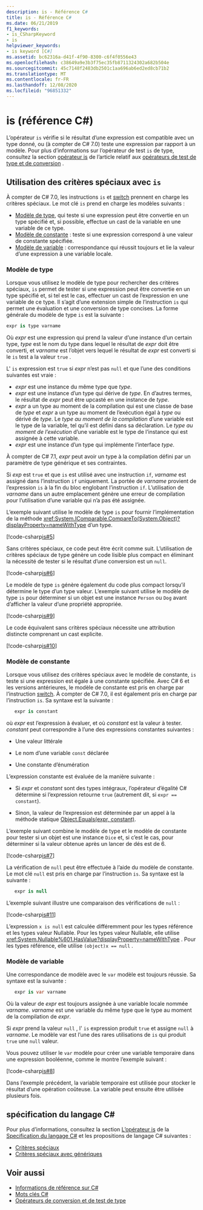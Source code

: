 ```yaml
---
description: is - Référence C#
title: is - Référence C#
ms.date: 06/21/2019
f1_keywords:
- is_CSharpKeyword
- is
helpviewer_keywords:
- is keyword [C#]
ms.assetid: bc62316a-d41f-4f90-8300-c6f4f0556e43
ms.openlocfilehash: c38649a9e3b3f75ec35fb8711324302a682b504e
ms.sourcegitcommit: 45c7148f2483db2501c1aa696ab6ed2ed8cb71b2
ms.translationtype: MT
ms.contentlocale: fr-FR
ms.lasthandoff: 12/08/2020
ms.locfileid: "96851332"
---
```

# <a name="is-c-reference"></a>is (référence C#)

L’opérateur `is` vérifie si le résultat d’une expression est compatible avec un type donné, ou (à compter de C# 7.0) teste une expression par rapport à un modèle. Pour plus d’informations sur l’opérateur de test `is` de type, consultez la section [opérateur is](../operators/type-testing-and-cast.md#is-operator) de l’article relatif aux [opérateurs de test de type et de conversion](../operators/type-testing-and-cast.md) .

## <a name="pattern-matching-with-is"></a>Utilisation des critères spéciaux avec `is`

À compter de C# 7.0, les instructions `is` et [switch](switch.md) prennent en charge les critères spéciaux. Le mot clé `is` prend en charge les modèles suivants :

- [Modèle de type](#type-pattern), qui teste si une expression peut être convertie en un type spécifié et, si possible, effectue un cast de la variable en une variable de ce type.
- [Modèle de constante](#constant-pattern) : teste si une expression correspond à une valeur de constante spécifiée.
- [Modèle de variable](#var-pattern) : correspondance qui réussit toujours et lie la valeur d’une expression à une variable locale.

### <a name="type-pattern"></a>Modèle de type

Lorsque vous utilisez le modèle de type pour rechercher des critères spéciaux, `is` permet de tester si une expression peut être convertie en un type spécifié et, si tel est le cas, effectuer un cast de l’expression en une variable de ce type. Il s’agit d’une extension simple de l’instruction `is` qui permet une évaluation et une conversion de type concises. La forme générale du modèle de type `is` est la suivante :

```csharp
expr is type varname
```

Où *expr* est une expression qui prend la valeur d’une instance d’un certain type, *type* est le nom du type dans lequel le résultat de *expr* doit être converti, et *varname* est l’objet vers lequel le résultat de *expr* est converti si le `is` test a la valeur `true` .

L' `is` expression est `true` si *expr* n’est pas `null` et que l’une des conditions suivantes est vraie :

- *expr* est une instance du même type que *type*.
- *expr* est une instance d’un type qui dérive de *type*. En d’autres termes, le résultat de *expr* peut être upcasté en une instance de *type*.
- *expr* a un type au moment de la compilation qui est une classe de base de *type* et *expr* a un type au moment de l’exécution égal à *type* ou dérivé de *type*. Le *type au moment de la compilation* d’une variable est le type de la variable, tel qu’il est défini dans sa déclaration. Le *type au moment de l’exécution* d’une variable est le type de l’instance qui est assignée à cette variable.
- *expr* est une instance d’un type qui implémente l’interface *type*.

À compter de C# 7.1, *expr* peut avoir un type à la compilation défini par un paramètre de type générique et ses contraintes.

Si *exp* est `true` et que `is` est utilisé avec une instruction `if`, *varname* est assigné dans l’instruction `if` uniquement. La portée de *varname* provient de l’expression `is` à la fin du bloc englobant l’instruction `if`. L’utilisation de *varname* dans un autre emplacement génère une erreur de compilation pour l’utilisation d’une variable qui n’a pas été assignée.

L’exemple suivant utilise le modèle de type `is` pour fournir l’implémentation de la méthode <xref:System.IComparable.CompareTo(System.Object)?displayProperty=nameWithType> d’un type.

[!code-csharp[is#5](../../../../samples/snippets/csharp/language-reference/keywords/is/is-type-pattern5.cs#5)]

Sans critères spéciaux, ce code peut être écrit comme suit. L’utilisation de critères spéciaux de type génère un code lisible plus compact en éliminant la nécessité de tester si le résultat d’une conversion est un `null`.  

[!code-csharp[is#6](../../../../samples/snippets/csharp/language-reference/keywords/is/is-type-pattern6.cs#6)]

Le modèle de type `is` génère également du code plus compact lorsqu’il détermine le type d’un type valeur. L’exemple suivant utilise le modèle de type `is` pour déterminer si un objet est une instance `Person` ou `Dog` avant d’afficher la valeur d’une propriété appropriée.

[!code-csharp[is#9](../../../../samples/snippets/csharp/language-reference/keywords/is/is-type-pattern9.cs#9)]

Le code équivalent sans critères spéciaux nécessite une attribution distincte comprenant un cast explicite.

[!code-csharp[is#10](../../../../samples/snippets/csharp/language-reference/keywords/is/is-type-pattern10.cs#10)]

### <a name="constant-pattern"></a>Modèle de constante

Lorsque vous utilisez des critères spéciaux avec le modèle de constante, `is` teste si une expression est égale à une constante spécifiée. Avec C# 6 et les versions antérieures, le modèle de constante est pris en charge par l’instruction [switch](switch.md). À compter de C# 7.0, il est également pris en charge par l’instruction `is`. Sa syntaxe est la suivante :

```csharp
   expr is constant
```

où *expr* est l’expression à évaluer, et où *constant* est la valeur à tester. *constant* peut correspondre à l’une des expressions constantes suivantes :

- Une valeur littérale

- Le nom d’une variable `const` déclarée

- Une constante d’énumération

L’expression constante est évaluée de la manière suivante :

- Si *expr* et *constant* sont des types intégraux, l’opérateur d’égalité C# détermine si l’expression retourne `true` (autrement dit, si `expr == constant`).

- Sinon, la valeur de l’expression est déterminée par un appel à la méthode statique [Object.Equals(expr, constant)](xref:System.Object.Equals(System.Object,System.Object)).  

L’exemple suivant combine le modèle de type et le modèle de constante pour tester si un objet est une instance `Dice` et, si c’est le cas, pour déterminer si la valeur obtenue après un lancer de dés est de 6.

[!code-csharp[is#7](../../../../samples/snippets/csharp/language-reference/keywords/is/is-const-pattern7.cs#7)]

La vérification de `null` peut être effectuée à l’aide du modèle de constante. Le mot clé `null` est pris en charge par l’instruction `is`. Sa syntaxe est la suivante :

```csharp
   expr is null
```

L’exemple suivant illustre une comparaison des vérifications de `null` :

[!code-csharp[is#11](../../../../samples/snippets/csharp/language-reference/keywords/is/is-const-pattern11.cs#11)]

L’expression `x is null` est calculée différemment pour les types référence et les types valeur Nullable. Pour les types valeur Nullable, elle utilise <xref:System.Nullable%601.HasValue?displayProperty=nameWithType> . Pour les types référence, elle utilise `(object)x == null` .

### <a name="var-pattern"></a>Modèle de variable

Une correspondance de modèle avec le `var` modèle est toujours réussie. Sa syntaxe est la suivante :

```csharp
   expr is var varname
```

Où la valeur de *expr* est toujours assignée à une variable locale nommée *varname*. *varname* est une variable du même type que le type au moment de la compilation de *expr*.

Si *expr* prend la valeur `null` , l' `is` expression produit `true` et assigne `null` à *varname*. Le modèle var est l’une des rares utilisations de `is` qui produit `true` une `null` valeur.

Vous pouvez utiliser le `var` modèle pour créer une variable temporaire dans une expression booléenne, comme le montre l’exemple suivant :

[!code-csharp[is#8](../../../../samples/snippets/csharp/language-reference/keywords/is/is-var-pattern8.cs#8)]

Dans l’exemple précédent, la variable temporaire est utilisée pour stocker le résultat d’une opération coûteuse. La variable peut ensuite être utilisée plusieurs fois.

## <a name="c-language-specification"></a>spécification du langage C#
  
Pour plus d’informations, consultez la section [L’opérateur is](~/_csharplang/spec/expressions.md#the-is-operator) de la [Specification du langage C#](~/_csharplang/spec/introduction.md) et les propositions de langage C# suivantes :

- [Critères spéciaux](~/_csharplang/proposals/csharp-7.0/pattern-matching.md)
- [Critères spéciaux avec génériques](~/_csharplang/proposals/csharp-7.1/generics-pattern-match.md)
  
## <a name="see-also"></a>Voir aussi

- [Informations de référence sur C#](../index.md)
- [Mots clés C#](index.md)
- [Opérateurs de conversion et de test de type](../operators/type-testing-and-cast.md)
